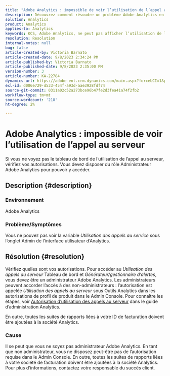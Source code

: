 ```yaml
---
title: "Adobe Analytics : impossible de voir l’utilisation de l’appel au serveur"
description: Découvrez comment résoudre un problème Adobe Analytics en raison duquel vous ne pouvez pas voir l’utilisation de l’appel au serveur. Vérifiez vos autorisations.
solution: Analytics
product: Analytics
applies-to: Analytics
keywords: KCS, Adobe Analytics, ne peut pas afficher l’utilisation de l’appel au serveur, autorisations
resolution: Resolution
internal-notes: null
bug: false
article-created-by: Victoria Barnato
article-created-date: 9/8/2023 2:34:24 PM
article-published-by: Victoria Barnato
article-published-date: 9/8/2023 2:35:00 PM
version-number: 3
article-number: KA-22784
dynamics-url: https://adobe-ent.crm.dynamics.com/main.aspx?forceUCI=1&pagetype=entityrecord&etn=knowledgearticle&id=4532a7c9-544e-ee11-be6e-6045bd006c82
exl-id: d006e729-d533-454f-a93d-aae3928fdf74
source-git-commit: 0311a02c52a273bce96b47fe2d3fea41a74f2fb2
workflow-type: tm+mt
source-wordcount: '218'
ht-degree: 2%

---
```


# Adobe Analytics : impossible de voir l’utilisation de l’appel au serveur


Si vous ne voyez pas le tableau de bord de l’utilisation de l’appel au serveur, vérifiez vos autorisations. Vous devez disposer du rôle Administrateur Adobe Analytics pour pouvoir y accéder.

## Description {#description}


### Environnement

Adobe Analytics

### Problème/Symptômes

Vous ne pouvez pas voir la variable *Utilisation des appels au service* sous l’onglet Admin de l’interface utilisateur d’Analytics.


## Résolution {#resolution}


Vérifiez quelles sont vos autorisations. Pour accéder au *Utilisation des appels au serveur* Tableau de bord et *Générateur/gestionnaire d’alertes*, vous devez être un administrateur Adobe Analytics. Les administrateurs peuvent accorder l’accès à des non-administrateurs : l’autorisation est appelée *Utilisation des appels au serveur* sous Outils Analytics dans les autorisations de profil de produit dans le Admin Console. Pour connaître les étapes, voir [Autorisation d’utilisation des appels au serveur](https://experienceleague.adobe.com/docs/analytics/admin/admin-tools/server-call-usage/overage-overview.html?lang=en#section_FCC58EB635954A32990D4E67B52B4369) dans le guide d’administration Analytics.

En outre, toutes les suites de rapports liées à votre ID de facturation doivent être ajoutées à la société Analytics.

### Cause

Il se peut que vous ne soyez pas administrateur Adobe Analytics. En tant que non administrateur, vous ne disposez peut-être pas de l’autorisation requise dans le Admin Console. En outre, toutes les suites de rapports liées à votre société de facturation doivent être ajoutées à la société Analytics. Pour plus d’informations, contactez votre responsable du succès client.
